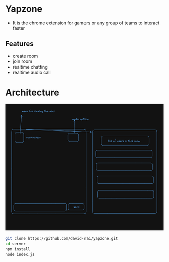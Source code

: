 # Yapzone
- It is the chrome extension for gamers or any group of teams to interact faster 

## Features
- create room
- join room
- realtime chatting
- realtime audio call

# Architecture
<img src="./public//Screenshot 2025-04-25 210039.png" alt="joining room feature">

```bash
git clone https://github.com/david-rai/yapzone.git
cd server 
npm install
node index.js
```